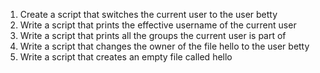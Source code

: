 1. Create a script that switches the current user to the user betty
2. Write a script that prints the effective username of the current user
3. Write a script that prints all the groups the current user is part of
4. Write a script that changes the owner of the file hello to the user betty
5. Write a script that creates an empty file called hello

